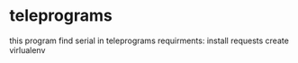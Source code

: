 # teleprograms
this program find serial in teleprograms
requirments:
install requests
create virlualenv
